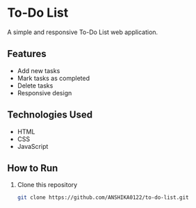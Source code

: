 # To-Do List  

A simple and responsive To-Do List web application.  

## Features  
- Add new tasks  
- Mark tasks as completed  
- Delete tasks  
- Responsive design  

## Technologies Used  
- HTML  
- CSS  
- JavaScript  

## How to Run  
1. Clone this repository  
   ```bash
   git clone https://github.com/ANSHIKA0122/to-do-list.git
